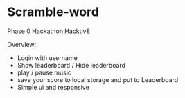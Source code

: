 # Scramble-word
Phase 0 Hackathon Hacktiv8

Overview: 
- Login with username
- Show leaderboard / Hide leaderboard
- play / pause music
- save your score to local storage and put to Leaderboard
- Simple ui and responsive
